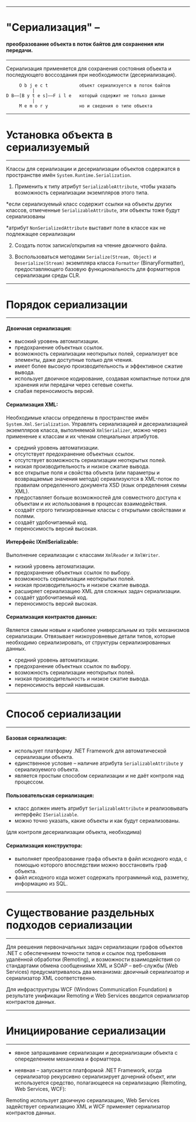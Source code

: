 ﻿_______________________________________________________________________________
# "Сериализация" – 
#### преобразование объекта в поток байтов для сохранения или передачи. ####
_______________________________________________________________________________

Сериализация применяется для сохранения состояния объекта и последующего
воссоздания при необходимости (десериализация).
```
     O b j e c t            объект сериализуется в поток байтов
          |
D B——[B y t e s]——F i l e   который содержит не только данные
          |
     M e m o r y            но и сведения о типе объекта
```
_______________________________________________________________________________
# Установка объекта в сериализуемый
_______________________________________________________________________________

Классы для сериализации и десериализации объектов содержатся в пространстве
имён ```System.Runtime.Serialization```.

1. Применить к типу атрибут ```SerializableAttribute```, чтобы указать возможность
сериализации экземпляров этого типа.

*если сериализуемый класс содержит ссылки на объекты других классов, отмеченные
```SerializableAttribute```, эти объекты тоже будут сериализованы

*атрибут ```NonSerializedAttribute``` выставит поле в классе как не подлежащее
сериализации

2. Создать поток записи/открытия на чтение двоичного файла.

3. Воспользоваться методами ```Serialize(Stream, Object)``` и ```Deserialize(Stream)```
экземпляра класса ```Formatter``` (BinaryFormatter), предоставляющего базовую
функциональность для форматтеров сериализации среды CLR.
_______________________________________________________________________________
# Порядок сериализации
_______________________________________________________________________________

#### Двоичная сериализация: ####
* высокий уровень автоматизации.
* предохранение объектных ссылок.
* возможность сериализации неоткрытых полей, сериализует все элементы, даже
доступные только для чтения.
* имеет более высокую производительность и эффективное сжатие вывода.
* использует двоичное кодирование, создавая компактные потоки для хранения или
передачи через сетевые сокеты.
* слабая переносимость версий.

#### Сериализация XML: ####
Необходимые классы определены в пространстве имён ```System.Xml.Serialization```.
Управлять сериализацией и десериализацией экземпляров класса, выполняемой
```XmlSerializer```, можно через применение к классам и их членам специальных
атрибутов.
* средний уровень автоматизации.
* отсутствует предохранение объектных ссылок.
* отсутствует возможность сериализации неоткрытых полей.
* низкая производительность и низкое сжатие вывода.
* все открытые поля и свойства объекта (или параметры и возвращаемые значения
метода) сериализуются в XML-поток по правилам определенного документа XSD
(язык определения схемы XML).
* предоставляет больше возможностей для совместного доступа к объектам и их
использования в процессах взаимодействия.
* создаёт строго типизированные классы с открытыми свойствами и полями.
* создаёт удобочитаемый код.
* переносимость версий высокая.

#### Интерфейс IXmlSerializable: ####
Выполнение сериализации с классами ```XmlReader``` и ```XmlWriter```.
* низкий уровень автоматизации.
* предохранение объектных ссылок по выбору.
* возможность сериализации неоткрытых полей.
* низкая производительность и низкое сжатие вывода.
* расширяет сериализацию XML для сложных задач сериализации.
* создаёт удобочитаемый код.
* переносимость версий высокая.

#### Сериализация контрактов данных: ####
Является самым новым и наиболее универсальным из трёх механизмов сериализации.
Отвязывает низкоуровневые детали типов, которые необходимо сериализировать, от
структуры сериализированных данных.
* средний уровень автоматизации.
* предохранение объектных ссылок по выбору.
* возможность сериализации неоткрытых полей.
* низкая производительность и низкое сжатие вывода.
* переносимость версий наивысшая.
_______________________________________________________________________________
# Cпособ сериализации
_______________________________________________________________________________

#### Базовая сериализация: ####
* использует платформу .NET Framework для автоматической сериализации объекта.
* единственное условие – наличие атрибута ```SerializableAttribute``` у
сериализуемого объекта.
* является простым способом сериализации и не даёт контроля над процессом.

#### Пользовательская сериализация: ####
* класс должен иметь атрибут ```SerializableAttribute``` и реализовывать интерфейс
```ISerializable```.
* можно точно указать, какие объекты и как будут сериализованы.


(для контроля десериализации объекта, необходима)
#### Сериализация конструктора: ####
* выполняет преобразование графа объекта в файл исходного кода, с помощью
которого впоследствии можно восстановить граф объекта.
* файл исходного кода может содержать программный код, разметку, информацию из
SQL.
_______________________________________________________________________________
# Существование раздельных подходов сериализации
_______________________________________________________________________________

Для реешения первоначальных задач сериализации графов объектов .NET с
обеспечением точности типов и ссылок под требования удалённой обработки
(Remoting), и возможности взаимодействия со стандартами обмена сообщениями XML
и SOAP – веб-службы (Web Services) предусматривалось два механизма:
двоичный сериализатор и сериализатор XML соответственно.

Для инфраструктуры WCF (Windows Communication Foundation) в результате
унификации Remoting и Web Services вводится сериализатор контрактов данных.
_______________________________________________________________________________
# Инициирование сериализации
_______________________________________________________________________________

* явное запрашивание сериализации и десериализации объекта с опеределением
механизма и форматтера.

* неявная – запускается платформой .NET Framework, когда сериализатор
рекурсивно сериализирует дочерний объект, или используется средство,
полагающееся на сериализацию (Remoting, Web Services, WCF):

Remoting использует двоичную сериализацию, Web Services задействует
сериализацию XML и WCF применяет сериализатор контрактов данных.
